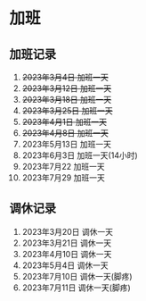# 加班

## 加班记录

1. ~~2023年3月4日 加班一天~~
2. ~~2023年3月12日 加班一天~~
3. ~~2023年3月18日 加班一天~~
4. ~~2023年3月25日 加班一天~~
5. ~~2023年4月1日 加班一天~~
6. ~~2023年4月8日 加班一天~~
7. 2023年5月13日 加班一天
8. 2023年6月3日 加班一天(14小时)
9. 2023年7月22 加班一天
10. 2023年7月29 加班一天

## 调休记录

1. 2023年3月20日 调休一天
2. 2023年3月21日 调休一天
3. 2023年4月10日 调休一天
4. 2023年5月4日 调休一天
5. 2023年7月10日 调休一天(脚疼)
6. 2023年7月11日 调休一天(脚疼)
